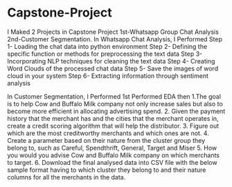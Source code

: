# Capstone-Project
I Maked 2 Projects in Capstone Project 1st-Whatsapp Group Chat Analysis 2nd-Customer Segmentation.
In Whatsapp Chat Analysis, I Performed 
Step 1- Loading the chat data into python environment
Step 2- Defining the specific function or methods for preprocessing the text data
Step 3- Incorporating NLP techniques for cleaning the text data
Step 4- Creating Word Clouds of the processed chat data
Step 5- Save the images of word cloud in your system
Step 6- Extracting information through sentiment analysis


In Customer Segmentation, I Performed
1st Performed EDA then
1.The goal is to help Cow and Buffalo Milk company not only increase sales but also to become more efficient in allocating advertising spend.
2. Given the payment history that the merchant has and the cities that the merchant operates in, create a credit scoring algorithm that will help the distributor. 
3. Figure out which are the most creditworthy merchants and which ones are not.
4. Create a parameter based on their nature from the cluster group they belong to, such as Careful, Spendthrift, General, Target and Miser
5. How you would you advise Cow and Buffalo Milk company on which merchants to target.
6. Download the final analysed data into CSV file with the below sample format having to which cluster they belong to and their nature columns for all the merchants in the data.


